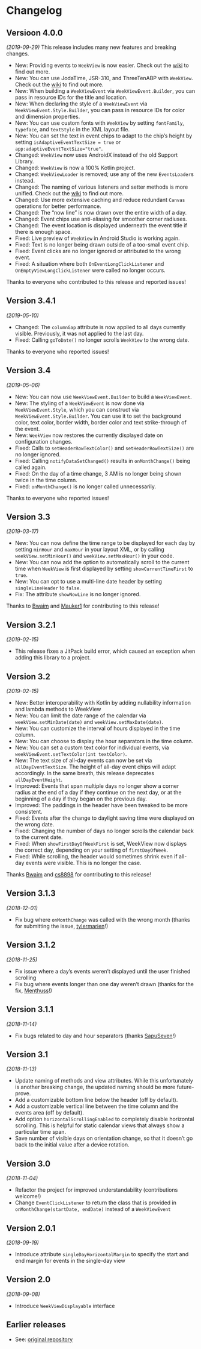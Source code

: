 Changelog
=========

## Versioon 4.0.0
*(2019-09-29)*
This release includes many new features and breaking changes.
- New: Providing events to `WeekView` is now easier. Check out the [wiki](https://github.com/thellmund/Android-Week-View/wiki) to find out more.
- New: You can use JodaTime, JSR-310, and ThreeTenABP with `WeekView`. Check out the [wiki](https://github.com/thellmund/Android-Week-View/wiki/Extensions) to find out more. 
- New: When building a `WeekViewEvent` via `WeekViewEvent.Builder`, you can pass in resource IDs for the title and location.
- New: When declaring the style of a `WeekViewEvent` via `WeekViewEvent.Style.Builder`, you can pass in resource IDs for color and dimension properties.
- New: You can use custom fonts with `WeekView` by setting `fontFamily`, `typeface`, and `textStyle` in the XML layout file.
- New: You can set the text in event chips to adapt to the chip’s height by setting `isAdaptiveEventTextSize = true` or `app:adaptiveEventTextSize="true"`.
- Changed: `WeekView` now uses AndroidX instead of the old Support Library.
- Changed: `WeekView` is now a 100% Kotlin project.
- Changed: `WeekViewLoader` is removed; use any of the new `EventsLoader`s instead.
- Changed: The naming of various listeners and setter methods is more unified. Check out the [wiki](https://github.com/thellmund/Android-Week-View/wiki/Listeners) to find out more.
- Changed: Use more extensive caching and reduce redundant `Canvas` operations for better performance.
- Changed: The “now line” is now drawn over the entire width of a day. 
- Changed: Event chips use anti-aliasing for smoother corner radiuses.
- Changed: The event location is displayed underneath the event title if there is enough space.
- Fixed: Live preview of `WeekView` in Android Studio is working again.
- Fixed: Text is no longer being drawn outside of a too-small event chip.
- Fixed: Event clicks are no longer ignored or attributed to the wrong event.
- Fixed: A situation where both `OnEventLongClickListener` and `OnEmptyViewLongClickListener` were called no longer occurs.

Thanks to everyone who contributed to this release and reported issues!

## Version 3.4.1
*(2019-05-10)*
- Changed: The `columnGap` attribute is now applied to all days currently visible. Previously, it was not applied to the last day.
- Fixed: Calling `goToDate()` no longer scrolls `WeekView` to the wrong date.

Thanks to everyone who reported issues!

## Version 3.4
*(2019-05-06)*
- New: You can now use `WeekViewEvent.Builder` to build a `WeekViewEvent`.
- New: The styling of a `WeekViewEvent` is now done via `WeekViewEvent.Style`, which you can construct via `WeekViewEvent.Style.Builder`. You can use it to set the background color, text color, border width, border color and text strike-through of the event.
- New: `WeekView` now restores the currently displayed date on configuration changes.
- Fixed: Calls to `setHeaderRowTextColor()` and `setHeaderRowTextSize()` are no longer ignored.
- Fixed: Calling `notifyDataSetChanged()` results in `onMonthChange()` being called again.
- Fixed: On the day of a time change, 3 AM is no longer being shown twice in the time column.
- Fixed: `onMonthChange()` is no longer called unnecessarily.

Thanks to everyone who reported issues!

## Version 3.3
*(2019-03-17)*
- New: You can now define the time range to be displayed for each day by setting `minHour` and `maxHour` in your layout XML, or by calling `weekView.setMinHour()` and `weekView.setMaxHour()` in your code.
- New: You can now add the option to automatically scroll to the current time when `WeekView` is first displayed by setting `showCurrentTimeFirst` to `true`.
- New: You can opt to use a multi-line date header by setting `singleLineHeader` to `false`.
- Fix: The attribute `showNowLine` is no longer ignored.

Thanks to [Bwaim](https://github.com/Bwaim) and [Mauker1](https://github.com/Mauker1) for contributing to this release!

## Version 3.2.1
*(2019-02-15)*
- This release fixes a JitPack build error, which caused an exception when adding this library to a project. 

## Version 3.2
*(2019-02-15)*
- New: Better interoperability with Kotlin by adding nullability information and lambda methods to WeekView
- New: You can limit the date range of the calendar via `weekView.setMinDate(date)` and `weekView.setMaxDate(date)`.
- New: You can customize the interval of hours displayed in the time column.
- New: You can choose to display the hour separators in the time column.
- New: You can set a custom text color for individual events, via `weekViewEvent.setTextColor(int textColor)`.
- New: The text size of all-day events can now be set via `allDayEventTextSize`. The height of all-day event chips will adapt accordingly. In the same breath, this release deprecates `allDayEventHeight`.
- Improved: Events that span multiple days no longer show a corner radius at the end of a day if they continue on the next day, or at the beginning of a day if they began on the previous day.
- Improved: The paddings in the header have been tweaked to be more consistent.
- Fixed: Events after the change to daylight saving time were displayed on the wrong date.
- Fixed: Changing the number of days no longer scrolls the calendar back to the current date.
- Fixed: When `showFirstDayOfWeekFirst` is set, WeekView now displays the correct day, depending on your setting of `firstDayOfWeek`.
- Fixed: While scrolling, the header would sometimes shrink even if all-day events were visible. This is no longer the case.

Thanks [Bwaim](https://github.com/Bwaim) and [cs8898](https://github.com/cs8898) for contributing to this release!

## Version 3.1.3
*(2018-12-01)*
- Fix bug where `onMonthChange` was called with the wrong month (thanks for submitting the issue, [tylermarien](https://github.com/tylermarien)!)

## Version 3.1.2
*(2018-11-25)*
- Fix issue where a day’s events weren’t displayed until the user finished scrolling
- Fix bug where events longer than one day weren’t drawn (thanks for the fix, [Menthuss](https://github.com/Menthuss)!)

## Version 3.1.1
*(2018-11-14)*
- Fix bugs related to day and hour separators (thanks [SapuSeven](https://github.com/SapuSeven)!)

## Version 3.1
*(2018-11-13)*
- Update naming of methods and view attributes. While this unfortunately is another breaking change, the updated naming should be more future-prove.
- Add a customizable bottom line below the header (off by default).
- Add a customizable vertical line between the time column and the events area (off by default).
- Add option `horizontalScrollingEnabled` to completely disable horizontal scrolling. This is helpful for static calendar views that always show a particular time span. 
- Save number of visible days on orientation change, so that it doesn’t go back to the initial value after a device rotation.

## Version 3.0
*(2018-11-04)*
- Refactor the project for improved understandability (contributions welcome!)
- Change `EventClickListener` to return the class that is provided in `onMonthChange(startDate, endDate)` instead of a `WeekViewEvent`

## Version 2.0.1
*(2018-09-19)*
- Introduce attribute `singleDayHorizontalMargin` to specify the start and end margin for events in the single-day view

## Version 2.0
*(2018-09-08)*
- Introduce `WeekViewDisplayable` interface

## Earlier releases
- See: [original repository](https://github.com/alamkanak/Android-Week-View)
